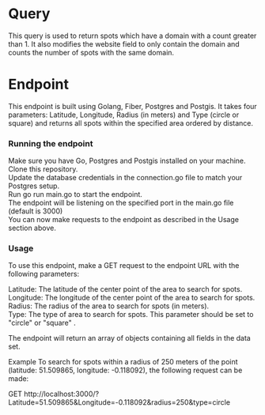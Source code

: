 # Query
This query is used to return spots which have a domain with a count greater than 1. It also modifies the website field to only contain the domain and counts the number of spots with the same domain.
# Endpoint
This endpoint is built using Golang, Fiber, Postgres and Postgis. It takes four parameters: Latitude, Longitude, Radius (in meters) and Type (circle or square) and returns all spots within the specified area ordered by distance.

### Running the endpoint
Make sure you have Go, Postgres and Postgis installed on your machine.\
Clone this repository.\
Update the database credentials in the connection.go file to match your Postgres setup.\
Run go run main.go to start the endpoint.\
The endpoint will be listening on the specified port in the main.go file (default is 3000)\
You can now make requests to the endpoint as described in the Usage section above.

### Usage
To use this endpoint, make a GET request to the endpoint URL with the following parameters:

Latitude: The latitude of the center point of the area to search for spots.\
Longitude: The longitude of the center point of the area to search for spots.\
Radius: The radius of the area to search for spots (in meters).\
Type: The type of area to search for spots. This parameter should be set to "circle" or "square" .

The endpoint will return an array of objects containing all fields in the data set.

Example
To search for spots within a radius of 250 meters of the point (latitude: 51.509865, longitude: -0.118092), the following request can be made:

GET http://localhost:3000/?Latitude=51.509865&Longitude=-0.118092&radius=250&type=circle
